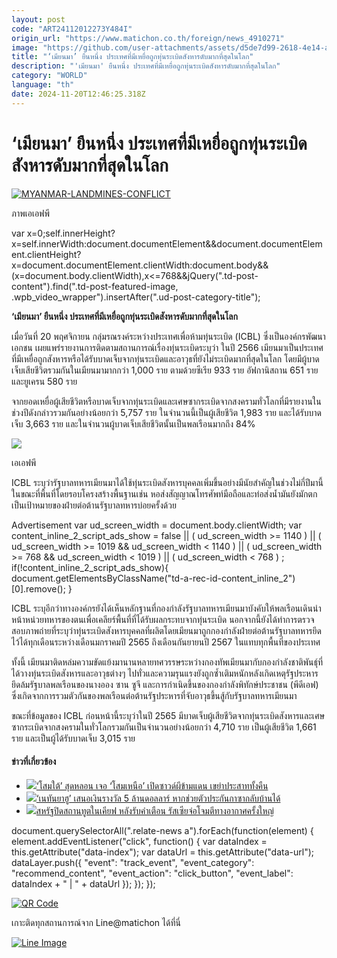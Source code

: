```yaml
---
layout: post
code: "ART24112012273Y484I"
origin_url: "https://www.matichon.co.th/foreign/news_4910271"
image: "https://github.com/user-attachments/assets/d5de7d99-2618-4e14-ae97-67147a3c9b36"
title: "‘เมียนมา’ ยืนหนึ่ง ประเทศที่มีเหยื่อถูกทุ่นระเบิดสังหารดับมากที่สุดในโลก"
description: "'เมียนมา' ยืนหนึ่ง ประเทศที่มีเหยื่อถูกทุ่นระเบิดสังหารดับมากที่สุดในโลก"
category: "WORLD"
language: "th"
date: 2024-11-20T12:46:25.318Z
---
```


# ‘เมียนมา’ ยืนหนึ่ง ประเทศที่มีเหยื่อถูกทุ่นระเบิดสังหารดับมากที่สุดในโลก

[![](https://www.matichon.co.th/wp-content/uploads/2024/11/AFP__20241120__36MV69F__v1__HighRes__MyanmarLandminesConflict.jpg "MYANMAR-LANDMINES-CONFLICT")](https://www.matichon.co.th/wp-content/uploads/2024/11/AFP__20241120__36MV69F__v1__HighRes__MyanmarLandminesConflict.jpg)

ภาพเอเอฟพี

var x=0;self.innerHeight?x=self.innerWidth:document.documentElement&&document.documentElement.clientHeight?x=document.documentElement.clientWidth:document.body&&(x=document.body.clientWidth),x<=768&&jQuery(".td-post-content").find(".td-post-featured-image, .wpb\_video\_wrapper").insertAfter(".ud-post-category-title");

**‘เมียนมา’ ยืนหนึ่ง ประเทศที่มีเหยื่อถูกทุ่นระเบิดสังหารดับมากที่สุดในโลก**

เมื่อวันที่ 20 พฤศจิกายน กลุ่มรณรงค์ระหว่างประเทศเพื่อห้ามทุ่นระเบิด (ICBL) ซึ่งเป็นองค์กรพัฒนาเอกชน เผยแพร่รายงานการติดตามสถานการณ์เรื่องทุ่นระเบิดระบุว่า ในปี 2566 เมียนมาเป็นประเทศที่มีเหยื่อถูกสังหารหรือได้รับบาดเจ็บจากทุ่นระเบิดและอาวุธที่ยังไม่ระเบิดมากที่สุดในโลก โดยมีผู้บาดเจ็บเสียชีวิตรวมกันในเมียนมามากกว่า 1,000 ราย ตามด้วยซีเรีย 933 ราย อัฟกานิสถาน 651 ราย และยูเครน 580 ราย

จากยอดเหยื่อผู้เสียชีวิตหรือบาดเจ็บจากทุ่นระเบิดและเศษซากระเบิดจากสงครามทั่วโลกที่มีรายงานในช่วงปีดังกล่าวรวมกันอย่างน้อยกว่า 5,757 ราย ในจำนวนนี้เป็นผู้เสียชีวิต 1,983 ราย และได้รับบาดเจ็บ 3,663 ราย และในจำนวนผู้บาดเจ็บเสียชีวิตนั้นเป็นพลเรือนมากถึง 84%

![](https://www.matichon.co.th/wp-content/uploads/2024/11/AFP__20241120__36MV69M__v1__HighRes__MyanmarLandminesConflict.jpg)

เอเอฟพี

ICBL ระบุว่ารัฐบาลทหารเมียนมาได้ใช้ทุ่นระเบิดสังหารบุคคลเพิ่มขึ้นอย่างมีนัยสำคัญในช่วงไม่กี่ปีมานี้ ในขณะที่พื้นที่โดยรอบโครงสร้างพื้นฐานเช่น หอส่งสัญญาณโทรศัพท์มือถือและท่อส่งน้ำมันยังมักตกเป็นเป้าหมายของฝ่ายต่อต้านรัฐบาลทหารบ่อยครั้งด้วย

Advertisement var ud\_screen\_width = document.body.clientWidth; var content\_inline\_2\_script\_ads\_show = false || ( ud\_screen\_width >= 1140 ) || ( ud\_screen\_width >= 1019 && ud\_screen\_width < 1140 ) || ( ud\_screen\_width >= 768 && ud\_screen\_width < 1019 ) || ( ud\_screen\_width < 768 ) ; if(!content\_inline\_2\_script\_ads\_show){ document.getElementsByClassName("td-a-rec-id-content\_inline\_2")\[0\].remove(); }

ICBL ระบุอีกว่าทางองค์กรยังได้เห็นหลักฐานที่กองกำลังรัฐบาลทหารเมียนมาบังคับให้พลเรือนเดินนำหน้าหน่วยทหารของตนเพื่อเคลียร์พื้นที่ที่ได้รับผลกระทบจากทุ่นระเบิด นอกจากนี้ยังได้ทำการตรวจสอบภาพถ่ายที่ระบุว่าทุ่นระเบิดสังหารบุคคลที่ผลิตโดยเมียนมาถูกกองกำลังฝ่ายต่อต้านรัฐบาลทหารยึดไว้ได้ทุกเดือนระหว่างเดือนมกราคมปี 2565 ถึงเดือนกันยายนปี 2567 ในแทบทุกพื้นที่ของประเทศ

ทั้งนี้ เมียนมาติดหล่มความขัดแย้งมานานหลายทศวรรษระหว่างกองทัพเมียนมากับกองกำลังชาติพันธุ์ที่ได้วางทุ่นระเบิดสังหารและอาวุธต่างๆ ไปทั่วและความรุนแรงยังถูกซ้ำเติมหนักหลังเกิดเหตุรัฐประหารยึดล้มรัฐบาลพลเรือนของนางออง ซาน ซูจี และการกำเนิดขึ้นของกองกำลังพิทักษ์ประชาชน (พีดีเอฟ) ซึ่งเกิดจากการรวมตัวกันของพลเรือนต่อต้านรัฐประหารที่จับอาวุธขึ้นสู้กับรัฐบาลทหารเมียนมา

ขณะที่ข้อมูลของ ICBL ก่อนหน้านี้ระบุว่าในปี 2565 มีบาดเจ็บผู้เสียชีวิตจากทุ่นระเบิดสังหารและเศษซากระเบิดจากสงครามในทั่วโลกรวมกันเป็นจำนวนอย่างน้อยกว่า 4,710 ราย เป็นผู้เสียชีวิต 1,661 ราย และเป็นผู้ได้รับบาดเจ็บ 3,015 ราย

#### ข่าวที่เกี่ยวข้อง

*   [![](https://www.matichon.co.th/wp-content/uploads/2024/11/AFP__20241120__36MV6MC__v1__HighRes__SkoreaNkoreaPoliticsNoise-728.jpg)‘โสมใต้’ สุดหลอน เจอ ‘โสมเหนือ’ เปิดซาวด์ผีข้ามแดน เขย่าประสาททั้งคืน](https://www.matichon.co.th/foreign/news_4910751)
*   [![](https://www.matichon.co.th/wp-content/uploads/2024/11/AP24323728297089-728.jpg)‘เนทันยาฮู’ เสนอเงินรางวัล 5 ล้านดอลลาร์ หากช่วยตัวประกันกาซากลับบ้านได้](https://www.matichon.co.th/foreign/news_4910476)
*   [![](https://www.matichon.co.th/wp-content/uploads/2024/11/AFP__20241120__36MW479__v1__HighRes__FilesUkraineUsRussiaConflictDiplomacy-728.jpg)สหรัฐปิดสถานทูตในเคียฟ หลังรับคำเตือน รัสเซียจ่อโจมตีทางอากาศครั้งใหญ่](https://www.matichon.co.th/foreign/news_4910241)  

document.querySelectorAll(".relate-news a").forEach(function(element) { element.addEventListener("click", function() { var dataIndex = this.getAttribute("data-index"); var dataUrl = this.getAttribute("data-url"); dataLayer.push({ "event": "track\_event", "event\_category": "recommend\_content", "event\_action": "click\_button", "event\_label": dataIndex + " | " + dataUrl }); }); });

[![QR Code](https://www.matichon.co.th/wp-content/uploads/2023/07/wob1371z.jpg)](https://lin.ee/ht0nDxX)

เกาะติดทุกสถานการณ์จาก Line@matichon ได้ที่นี่

[![Line Image](https://www.matichon.co.th/wp-content/uploads/2023/07/th.png)](https://lin.ee/ht0nDxX)